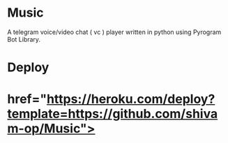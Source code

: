 # Music
A telegram voice/video chat ( vc ) player written in python using Pyrogram Bot Library.
# Deploy
# href="https://heroku.com/deploy?template=https://github.com/shivam-op/Music">
  
